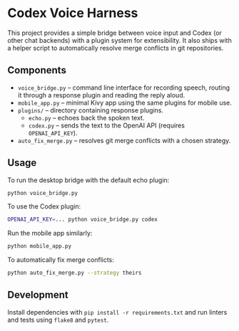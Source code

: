 # Codex Voice Harness

This project provides a simple bridge between voice input and Codex (or other
chat backends) with a plugin system for extensibility. It also ships with a
helper script to automatically resolve merge conflicts in git repositories.

## Components

- `voice_bridge.py` – command line interface for recording speech, routing it
  through a response plugin and reading the reply aloud.
- `mobile_app.py` – minimal Kivy app using the same plugins for mobile use.
- `plugins/` – directory containing response plugins.
  - `echo.py` – echoes back the spoken text.
  - `codex.py` – sends the text to the OpenAI API (requires `OPENAI_API_KEY`).
- `auto_fix_merge.py` – resolves git merge conflicts with a chosen strategy.

## Usage

To run the desktop bridge with the default echo plugin:

```bash
python voice_bridge.py
```

To use the Codex plugin:

```bash
OPENAI_API_KEY=... python voice_bridge.py codex
```

Run the mobile app similarly:

```bash
python mobile_app.py
```

To automatically fix merge conflicts:

```bash
python auto_fix_merge.py --strategy theirs
```

## Development

Install dependencies with `pip install -r requirements.txt` and run linters and
tests using `flake8` and `pytest`.

